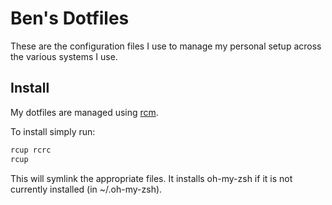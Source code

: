# Ben's Dotfiles

These are the configuration files I use to manage my personal setup across the
various systems I use.

## Install

My dotfiles are managed using [rcm](https://github.com/thoughtbot/rcm).

To install simply run:

```sh
rcup rcrc
rcup
```

This will symlink the appropriate files. It installs oh-my-zsh if it is not
currently installed (in ~/.oh-my-zsh).
